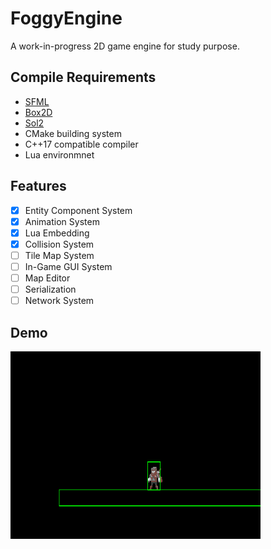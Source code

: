 # FoggyEngine
 A work-in-progress 2D game engine for study purpose.
 
Compile Requirements
------
* [SFML](https://github.com/SFML/SFML)
* [Box2D](https://github.com/erincatto/box2d)
* [Sol2](https://github.com/ThePhD/sol2)
* CMake building system
* C++17 compatible compiler
* Lua environmnet

Features
------
- [X] Entity Component System
- [X] Animation System
- [X] Lua Embedding
- [X] Collision System
- [ ] Tile Map System
- [ ] In-Game GUI System
- [ ] Map Editor
- [ ] Serialization
- [ ] Network System

Demo
------
<img src="https://github.com/xubury/FoggyEngine/blob/master/res/demo/attack-demo.gif" width="400" height="300" />

